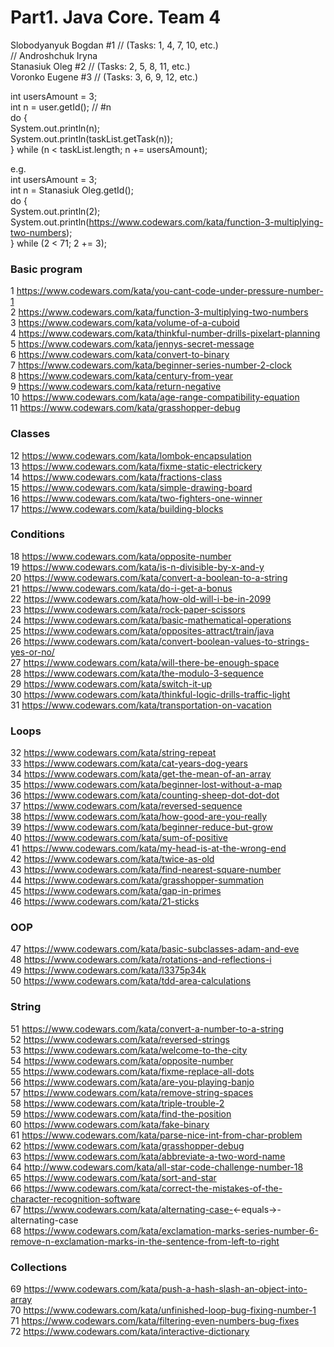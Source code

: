 # Part1. Java Core. Team 4

Slobodyanyuk Bogdan #1 // (Tasks: 1, 4, 7, 10, etc.)  
// Androshchuk Iryna  
Stanasiuk Oleg #2 // (Tasks: 2, 5, 8, 11, etc.)  
Voronko Eugene #3 // (Tasks: 3, 6, 9, 12, etc.) 

int usersAmount = 3;  
int n = user.getId(); // #n  
do  {  
    System.out.println(n);  
    System.out.println(taskList.getTask(n));  
} while (n < taskList.length; n += usersAmount);  

e.g.  
int usersAmount = 3;  
int n = Stanasiuk Oleg.getId();  
do  {  
    System.out.println(2);  
    System.out.println(https://www.codewars.com/kata/function-3-multiplying-two-numbers);  
} while (2 < 71; 2 += 3);  

### Basic program
1  https://www.codewars.com/kata/you-cant-code-under-pressure-number-1  
2  https://www.codewars.com/kata/function-3-multiplying-two-numbers  
3  https://www.codewars.com/kata/volume-of-a-cuboid  
4  https://www.codewars.com/kata/thinkful-number-drills-pixelart-planning  
5  https://www.codewars.com/kata/jennys-secret-message  
6  https://www.codewars.com/kata/convert-to-binary  
7  https://www.codewars.com/kata/beginner-series-number-2-clock  
8  https://www.codewars.com/kata/century-from-year  
9  https://www.codewars.com/kata/return-negative  
10 https://www.codewars.com/kata/age-range-compatibility-equation  
11 https://www.codewars.com/kata/grasshopper-debug  

### Classes
12 https://www.codewars.com/kata/lombok-encapsulation  
13 https://www.codewars.com/kata/fixme-static-electrickery  
14 https://www.codewars.com/kata/fractions-class  
15 https://www.codewars.com/kata/simple-drawing-board  
16 https://www.codewars.com/kata/two-fighters-one-winner  
17 https://www.codewars.com/kata/building-blocks  

### Conditions
18 https://www.codewars.com/kata/opposite-number  
19 https://www.codewars.com/kata/is-n-divisible-by-x-and-y  
20 https://www.codewars.com/kata/convert-a-boolean-to-a-string  
21 https://www.codewars.com/kata/do-i-get-a-bonus  
22 https://www.codewars.com/kata/how-old-will-i-be-in-2099  
23 https://www.codewars.com/kata/rock-paper-scissors  
24 https://www.codewars.com/kata/basic-mathematical-operations  
25 https://www.codewars.com/kata/opposites-attract/train/java  
26 https://www.codewars.com/kata/convert-boolean-values-to-strings-yes-or-no/  
27 https://www.codewars.com/kata/will-there-be-enough-space  
28 https://www.codewars.com/kata/the-modulo-3-sequence  
29 https://www.codewars.com/kata/switch-it-up  
30 https://www.codewars.com/kata/thinkful-logic-drills-traffic-light  
31 https://www.codewars.com/kata/transportation-on-vacation  

### Loops
32 https://www.codewars.com/kata/string-repeat  
33 https://www.codewars.com/kata/cat-years-dog-years  
34 https://www.codewars.com/kata/get-the-mean-of-an-array  
35 https://www.codewars.com/kata/beginner-lost-without-a-map  
36 https://www.codewars.com/kata/counting-sheep-dot-dot-dot  
37 https://www.codewars.com/kata/reversed-sequence  
38 https://www.codewars.com/kata/how-good-are-you-really  
39 https://www.codewars.com/kata/beginner-reduce-but-grow  
40 https://www.codewars.com/kata/sum-of-positive  
41 https://www.codewars.com/kata/my-head-is-at-the-wrong-end  
42 https://www.codewars.com/kata/twice-as-old  
43 https://www.codewars.com/kata/find-nearest-square-number  
44 https://www.codewars.com/kata/grasshopper-summation  
45 https://www.codewars.com/kata/gap-in-primes  
46 https://www.codewars.com/kata/21-sticks  

### OOP
47 https://www.codewars.com/kata/basic-subclasses-adam-and-eve  
48 https://www.codewars.com/kata/rotations-and-reflections-i  
49 https://www.codewars.com/kata/l3375p34k  
50 https://www.codewars.com/kata/tdd-area-calculations  

### String
51 https://www.codewars.com/kata/convert-a-number-to-a-string  
52 https://www.codewars.com/kata/reversed-strings  
53 https://www.codewars.com/kata/welcome-to-the-city  
54 https://www.codewars.com/kata/opposite-number  
55 https://www.codewars.com/kata/fixme-replace-all-dots  
56 https://www.codewars.com/kata/are-you-playing-banjo  
57 https://www.codewars.com/kata/remove-string-spaces  
58 https://www.codewars.com/kata/triple-trouble-2  
59 https://www.codewars.com/kata/find-the-position  
60 https://www.codewars.com/kata/fake-binary  
61 https://www.codewars.com/kata/parse-nice-int-from-char-problem  
62 https://www.codewars.com/kata/grasshopper-debug  
63 https://www.codewars.com/kata/abbreviate-a-two-word-name  
64 http://www.codewars.com/kata/all-star-code-challenge-number-18  
65 https://www.codewars.com/kata/sort-and-star  
66 https://www.codewars.com/kata/correct-the-mistakes-of-the-character-recognition-software  
67 https://www.codewars.com/kata/alternating-case-<-equals->-alternating-case  
68 https://www.codewars.com/kata/exclamation-marks-series-number-6-remove-n-exclamation-marks-in-the-sentence-from-left-to-right  

### Collections  
69 https://www.codewars.com/kata/push-a-hash-slash-an-object-into-array  
70 https://www.codewars.com/kata/unfinished-loop-bug-fixing-number-1  
71 https://www.codewars.com/kata/filtering-even-numbers-bug-fixes  
72 https://www.codewars.com/kata/interactive-dictionary  
